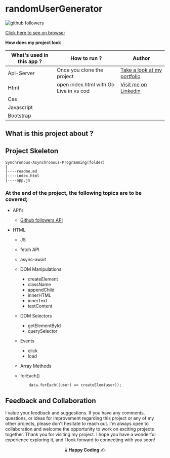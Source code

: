 # randomUserGenerator


![github followers](https://github.com/kaplanh/github-followers/assets/101884444/53c26f47-ffaf-45f0-bb7d-733eb06fe7a3)

[Click here to see on browser](https://kaplanh.github.io/randomUserGenerator/)

**How does my project look**


 **What's used in this app ?** | **How to run ?** | **Author** |
|----------|---------|------------
|Api-Server | Once you clone the project|[Take a look at my portfolio](https://kaplanh.github.io/Portfolio_with_CssFlex/)|
|Html| open index.html with Go Live in vs cod|[Visit me on Linkedin](https://www.linkedin.com/in/kaplan-h/)|
|Css||   
|Javascript |  |
|Bootstrap ||   

**What is this project about ?**
- 



## Project Skeleton 

```
Synchronous-Asynchronous-Programming(folder)
|
|----readme.md                        
|----index.html
|----app.js

```

### At the end of the project, the following topics are to be covered;

- API's
  - [Github followers API](https://api.github.com/users)
- HTML
  
  - JS  
   - fetch API        
   - async-await
          
  
   - DOM Manipulations
      - createElement
      - className
      - appendChild
      - innerHTML
      - innerText
      - textContent
     
    - DOM Selectors
      - getElementById
      - querySelector  
    
    - Events
        - click
        - load
 
 
  
    - Array Methods
    - forEach()

     ```
            data.forEach((user) => createElem(user));
     ```



 


## Feedback and Collaboration
I value your feedback and suggestions. If you have any comments, questions, or ideas for improvement regarding this project or any of my other projects, please don't hesitate to reach out.
I'm always open to collaboration and welcome the opportunity to work on exciting projects together.
Thank you for visiting my project. I hope you have a wonderful experience exploring it, and I look forward to connecting with you soon!



<p align="center"> ⌛<strong> Happy Coding </strong> ✍ </p>







